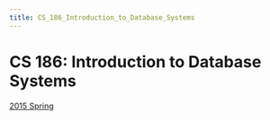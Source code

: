 ```yaml
---
title: CS_186_Introduction_to_Database_Systems
---
```


# CS 186: Introduction to Database Systems

[2015 Spring](CS%20186%20Introduction%20to%20Database%20Systems/2015%20Spring%201f5327b9572c48ca809943769b94a813.md)